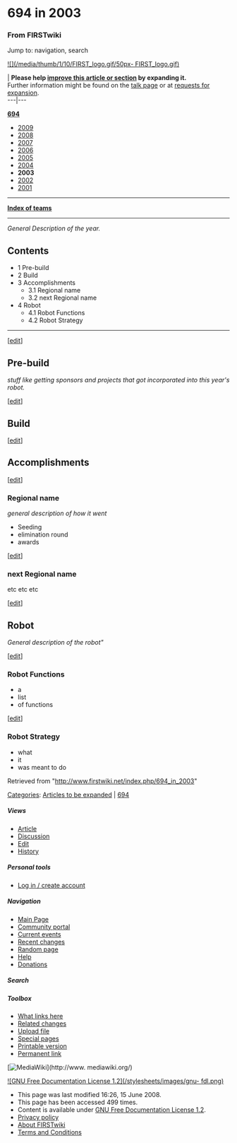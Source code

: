 # 694 in 2003

### From FIRSTwiki

Jump to: navigation, search

[![](/media/thumb/1/10/FIRST_logo.gif/50px-
FIRST_logo.gif)](/index.php/Image:FIRST_logo.gif "" )

| **Please help [improve this article or
section](http://www.firstwiki.net/index.php?title=694_in_2003&action=edit
"http://www.firstwiki.net/index.php?title=694_in_2003&action=edit" ) by
expanding it.**  
Further information might be found on the [talk
page](/index.php?title=Talk:694_in_2003&action=edit "Talk:694 in 2003" ) or at
[requests for expansion](/index.php/FIRSTwiki:Requests_for_expansion
"FIRSTwiki:Requests for expansion" ).  
---|---  
  
**[694](/index.php/694 "694" )**

  * [2009](/index.php/694_in_2009 "694 in 2009" )
  * [2008](/index.php/694_in_2008 "694 in 2008" )
  * [2007](/index.php/694_in_2007 "694 in 2007" )
  * [2006](/index.php/694_in_2006 "694 in 2006" )
  * [2005](/index.php/694_in_2005 "694 in 2005" )
  * [2004](/index.php/694_in_2004 "694 in 2004" )
  * **2003**
  * [2002](/index.php/694_in_2002 "694 in 2002" )
  * [2001](/index.php/694_in_2001 "694 in 2001" )

* * *

**[Index of teams](/index.php/Index_of_teams "Index of teams" )**  
  
---  
  
_General Description of the year._

## Contents

  * 1 Pre-build
  * 2 Build
  * 3 Accomplishments
    * 3.1 Regional name
    * 3.2 next Regional name
  * 4 Robot
    * 4.1 Robot Functions
    * 4.2 Robot Strategy  
---  
  
[[edit](/index.php?title=694_in_2003&action=edit&section=1 "Edit section: Pre-
build" )]

## Pre-build

_stuff like getting sponsors and projects that got incorporated into this
year's robot._

[[edit](/index.php?title=694_in_2003&action=edit&section=2 "Edit section:
Build" )]

## Build

[[edit](/index.php?title=694_in_2003&action=edit&section=3 "Edit section:
Accomplishments" )]

## Accomplishments

[[edit](/index.php?title=694_in_2003&action=edit&section=4 "Edit section:
Regional name" )]

### Regional name

_general description of how it went_

  * Seeding 
  * elimination round 
  * awards 

[[edit](/index.php?title=694_in_2003&action=edit&section=5 "Edit section: next
Regional name" )]

### next Regional name

etc etc etc

[[edit](/index.php?title=694_in_2003&action=edit&section=6 "Edit section:
Robot" )]

## Robot

_General description of the robot"_

[[edit](/index.php?title=694_in_2003&action=edit&section=7 "Edit section:
Robot Functions" )]

### Robot Functions

  * a 
  * list 
  * of functions 

[[edit](/index.php?title=694_in_2003&action=edit&section=8 "Edit section:
Robot Strategy" )]

### Robot Strategy

  * what 
  * it 
  * was meant to do 

Retrieved from "<http://www.firstwiki.net/index.php/694_in_2003>"

[Categories](/index.php?title=Special:Categories&article=694_in_2003
"Special:Categories" ): [Articles to be
expanded](/index.php/Category:Articles_to_be_expanded "Category:Articles to be
expanded" ) | [694](/index.php/Category:694 "Category:694" )

##### Views

  * [Article](/index.php/694_in_2003)
  * [Discussion](/index.php?title=Talk:694_in_2003&action=edit)
  * [Edit](/index.php?title=694_in_2003&action=edit)
  * [History](/index.php?title=694_in_2003&action=history)

##### Personal tools

  * [Log in / create account](/index.php?title=Special:Userlogin&returnto=694_in_2003)

[](/index.php/Main_Page "Main Page" )

##### Navigation

  * [Main Page](/index.php/Main_Page)
  * [Community portal](/index.php/FIRSTwiki:Community_portal)
  * [Current events](/index.php/Current_events)
  * [Recent changes](/index.php/Special:Recentchanges)
  * [Random page](/index.php/Special:Random)
  * [Help](/index.php/FIRSTwiki:Help)
  * [Donations](/index.php/FIRSTwiki:Site_support)

##### Search



##### Toolbox

  * [What links here](/index.php/Special:Whatlinkshere/694_in_2003)
  * [Related changes](/index.php/Special:Recentchangeslinked/694_in_2003)
  * [Upload file](/index.php/Special:Upload)
  * [Special pages](/index.php/Special:Specialpages)
  * [Printable version](/index.php?title=694_in_2003&printable=yes)
  * [Permanent link](/index.php?title=694_in_2003&oldid=68395)

[![MediaWiki](/skins/common/images/poweredby_mediawiki_88x31.png)](http://www.
mediawiki.org/)

[![GNU Free Documentation License 1.2](/stylesheets/images/gnu-
fdl.png)](http://www.gnu.org/copyleft/fdl.html)

  * This page was last modified 16:26, 15 June 2008.
  * This page has been accessed 499 times.
  * Content is available under [GNU Free Documentation License 1.2](http://www.gnu.org/copyleft/fdl.html "http://www.gnu.org/copyleft/fdl.html" ).
  * [Privacy policy](/index.php/FIRSTwiki:Privacy_policy "FIRSTwiki:Privacy policy" )
  * [About FIRSTwiki](/index.php/FIRSTwiki:About "FIRSTwiki:About" )
  * [Terms and Conditions](/index.php/FIRSTwiki:Terms_and_conditions "FIRSTwiki:Terms and conditions" )

